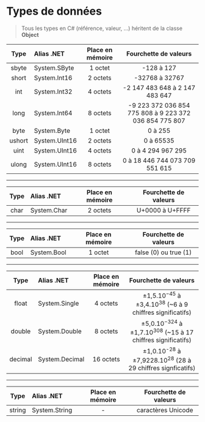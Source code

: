 # Types de données

> Tous les types en C# (référence, valeur, ...) héritent de la classe **Object**

|Type|Alias .NET|Place en mémoire|Fourchette de valeurs|
|:--:|:--|:--:|:--:|
|sbyte|System.SByte|1 octet|-128 à 127|
|short|System.Int16|2 octets|-32768 à 32767|
|int|System.Int32|4 octets|-2 147 483 648 à 2 147 483 647|
|long|System.Int64|8 octets|-9 223 372 036 854 775 808 à 9 223 372 036 854 775 807|
|byte|System.Byte|1 octet|0 à 255|
|ushort|System.UInt16|2 octets|0 à 65535|
|uint|System.UInt16|4 octets|0 à 4 294 967 295|
|ulong|System.UInt16|8 octets|0 à 18 446 744 073 709 551 615|

---

|Type|Alias .NET|Place en mémoire|Fourchette de valeurs|
|:--:|:--|:--:|:--:|
|char|System.Char|2 octets|U+0000 à U+FFFF|

---

|Type|Alias .NET|Place en mémoire|Fourchette de valeurs|
|:--:|:--|:--:|:--:|
|bool|System.Bool|1 octet|false (0) ou true (1)|

---

|Type|Alias .NET|Place en mémoire|Fourchette de valeurs|
|:--:|:--|:--:|:--:|
|float|System.Single|4 octets|±1,5.10<sup>−45</sup> à ±3,4.10<sup>38</sup> (~6 à 9 chiffres significatifs)|
|double|System.Double|8 octets|±5,0.10<sup>−324</sup> à ±1,7.10<sup>308</sup> (~15 à 17 chiffres significatifs)|
|decimal|System.Decimal|16 octets|±1,0.10<sup>-28</sup> à ±7,9228.10<sup>28</sup> (28 à 29 chiffres signficatifs)|

---

|Type|Alias .NET|Place en mémoire|Fourchette de valeurs|
|:--:|:--|:--:|:--:|
|string|System.String|-|caractères Unicode|
